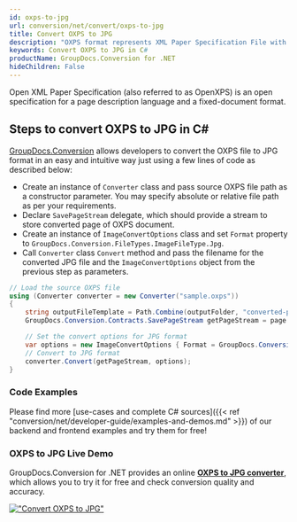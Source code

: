 ```yaml
---
id: oxps-to-jpg
url: conversion/net/convert/oxps-to-jpg
title: Convert OXPS to JPG
description: "OXPS format represents XML Paper Specification File with .oxps extension. Learn how to convert OXPS to JPG file programmatically in C# language using GroupDocs.Conversion for .NET library."
keywords: Convert OXPS to JPG in C#
productName: GroupDocs.Conversion for .NET
hideChildren: False
---
```


Open XML Paper Specification (also referred to as OpenXPS) is an open specification for a page description language and a fixed-document format.

## Steps to convert OXPS to JPG in C#

[GroupDocs.Conversion](https://products.groupdocs.com/conversion/net) allows developers to convert the OXPS file to JPG format in an easy and intuitive way just using a few lines of code as described below:

* Create an instance of `Converter` class and pass source OXPS file path as a constructor parameter. You may specify absolute or relative file path as per your requirements. 
* Declare `SavePageStream` delegate, which should provide a stream to store converted page of OXPS document.
* Create an instance of `ImageConvertOptions` class and set `Format` property to `GroupDocs.Conversion.FileTypes.ImageFileType.Jpg`.
* Call `Converter` class `Convert` method and pass the filename for the converted JPG file and the `ImageConvertOptions` object from the previous step as parameters.

```csharp
// Load the source OXPS file
using (Converter converter = new Converter("sample.oxps"))
{
    string outputFileTemplate = Path.Combine(outputFolder, "converted-page-{0}.jpg");
    GroupDocs.Conversion.Contracts.SavePageStream getPageStream = page => new FileStream(string.Format(outputFileTemplate, page), FileMode.Create);

    // Set the convert options for JPG format
    var options = new ImageConvertOptions { Format = GroupDocs.Conversion.FileTypes.ImageFileType.Jpg };   
    // Convert to JPG format
    converter.Convert(getPageStream, options);
}
```

### Code Examples

Please find more [use-cases and complete C# sources]({{< ref "conversion/net/developer-guide/examples-and-demos.md" >}}) of our backend and frontend examples and try them for free!

### OXPS to JPG Live Demo

GroupDocs.Conversion for .NET provides an online [**OXPS to JPG converter**](https://products.groupdocs.app/conversion/oxps-to-jpg), which allows you to try it for free and check conversion quality and accuracy.

[!["Convert OXPS to JPG"](conversion/net/images/convert-to-jpg/convert-oxps-to-jpg.png)](https://products.groupdocs.app/conversion/oxps-to-jpg)